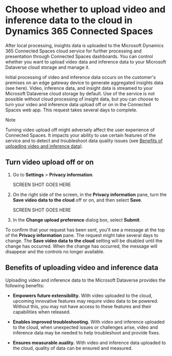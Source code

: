 # Choose whether to upload video and inference data to the cloud in Dynamics 365 Connected Spaces

After local processing, insights data is uploaded to the Microsoft Dynamics 365 Connected Spaces cloud service for further processing and presentation through Connected Spaces dashboards. You can control whether you want to upload video data and inference data to your Microsoft Dataverse cloud storage and manage it. 

Initial processing of video and inference data occurs on the customer's premises on an edge gateway device to generate aggregated insights data (see here). Video, inference data, and insight data is streamed to your Microsoft Dataverse cloud storage by default. Use of the service is not possible without cloud processing of insight data, but you can choose to turn your video and inference data upload off or on in the Connected Spaces web app. This request takes several days to complete. 

> [!NOTE]
> Turning video upload off might adversely affect the user experience of Connected Spaces. It impacts your ability to use certain features of the service and to detect and troubleshoot data quality issues (see [Benefits of uploading video and inference data]()).

## Turn video upload off or on

1.	Go to **Settings** > **Privacy information**.

    SCREEN SHOT GOES HERE 

2.	On the right side of the screen, in the **Privacy information** pane, turn the **Save video data to the cloud** off or on, and then select **Save**. 

    SCREEN SHOT GOES HERE 

3.	In the **Change upload preference** dialog box, select **Submit**.  

To confirm that your request has been sent, you'll see a message at the top of the **Privacy information** pane. The request might take several days to change. The **Save video data to the cloud** setting will be disabled until the change has occurred. When the change has occurred, the message will disappear and the controls no longer available. 
 
## Benefits of uploading video and inference data 

Uploading video and inference data to the Microsoft Dataverse provides the following benefits:

- **Empowers future extensibility.** With video uploaded to the cloud, upcoming innovative features may require video data to be powered. Without this, you may not have access to these features and their capabilities when released.

- **Enables improved troubleshooting.** With video and inference uploaded to the cloud, when unexpected issues or challenges arise, video and inference data may be needed to help troubleshoot and provide fixes. 

- **Ensures measurable auality.** With video and inference data uploaded to the cloud, quality of data can be ensured and measured. 

